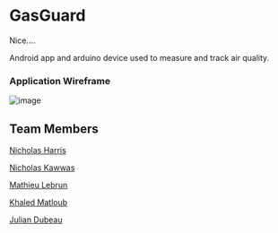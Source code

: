 # GasGuard 
Nice....

Android app and arduino device used to measure and track air quality.

### Application Wireframe
![image](https://user-images.githubusercontent.com/48420387/141717250-6f8b5a6b-42bf-48fd-bac4-5cb7475d6b64.png)


## Team Members

[Nicholas Harris](https://github.com/NichHarris)

[Nicholas Kawwas](https://github.com/nickawwas)

[Mathieu Lebrun](https://github.com/CodenameBrown)

[Khaled Matloub](https://github.com/KhaledMat)

[Julian Dubeau]()
